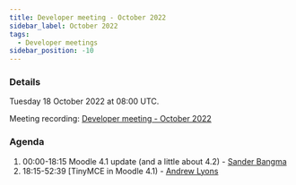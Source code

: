 ```yaml
---
title: Developer meeting - October 2022
sidebar_label: October 2022
tags:
  - Developer meetings
sidebar_position: -10
---
```


### Details

Tuesday 18 October 2022 at 08:00 UTC.

Meeting recording: [Developer meeting - October 2022](https://moodle.org/mod/bigbluebuttonbn/bbb_view.php?action=play&bn=1&rid=21&rtype=video)

### Agenda

1. 00:00-18:15 Moodle 4.1 update (and a little about 4.2)  - [Sander Bangma](https://moodle.org/user/view.php?id=2356736&course=5)
2. 18:15-52:39 [TinyMCE in Moodle 4.1) - [Andrew Lyons](https://github.com/andrewnicols)
